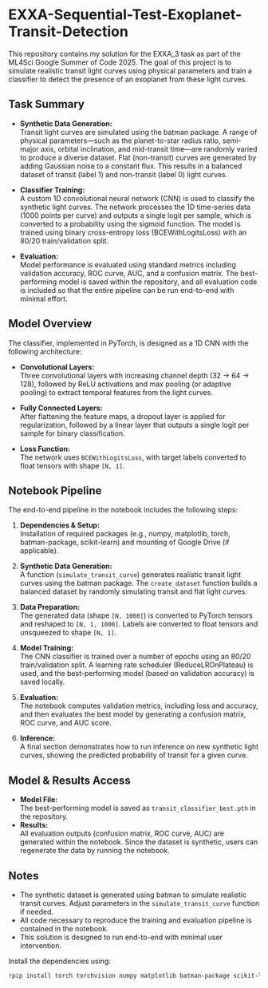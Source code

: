 # EXXA-Sequential-Test-Exoplanet-Transit-Detection

This repository contains my solution for the EXXA_3 task as part of the ML4Sci Google Summer of Code 2025. The goal of this project is to simulate realistic transit light curves using physical parameters and train a classifier to detect the presence of an exoplanet from these light curves.

## Task Summary

- **Synthetic Data Generation:**  
  Transit light curves are simulated using the batman package. A range of physical parameters—such as the planet-to-star radius ratio, semi-major axis, orbital inclination, and mid-transit time—are randomly varied to produce a diverse dataset. Flat (non-transit) curves are generated by adding Gaussian noise to a constant flux. This results in a balanced dataset of transit (label 1) and non-transit (label 0) light curves.

- **Classifier Training:**  
  A custom 1D convolutional neural network (CNN) is used to classify the synthetic light curves. The network processes the 1D time-series data (1000 points per curve) and outputs a single logit per sample, which is converted to a probability using the sigmoid function. The model is trained using binary cross-entropy loss (BCEWithLogitsLoss) with an 80/20 train/validation split.

- **Evaluation:**  
  Model performance is evaluated using standard metrics including validation accuracy, ROC curve, AUC, and a confusion matrix. The best-performing model is saved within the repository, and all evaluation code is included so that the entire pipeline can be run end-to-end with minimal effort.

## Model Overview

The classifier, implemented in PyTorch, is designed as a 1D CNN with the following architecture:

- **Convolutional Layers:**  
  Three convolutional layers with increasing channel depth (32 → 64 → 128), followed by ReLU activations and max pooling (or adaptive pooling) to extract temporal features from the light curves.

- **Fully Connected Layers:**  
  After flattening the feature maps, a dropout layer is applied for regularization, followed by a linear layer that outputs a single logit per sample for binary classification.

- **Loss Function:**  
  The network uses `BCEWithLogitsLoss`, with target labels converted to float tensors with shape `[N, 1]`.

## Notebook Pipeline

The end-to-end pipeline in the notebook includes the following steps:

1. **Dependencies & Setup:**  
   Installation of required packages (e.g., numpy, matplotlib, torch, batman-package, scikit-learn) and mounting of Google Drive (if applicable).

2. **Synthetic Data Generation:**  
   A function (`simulate_transit_curve`) generates realistic transit light curves using the batman package. The `create_dataset` function builds a balanced dataset by randomly simulating transit and flat light curves.

3. **Data Preparation:**  
   The generated data (shape `[N, 1000]`) is converted to PyTorch tensors and reshaped to `[N, 1, 1000]`. Labels are converted to float tensors and unsqueezed to shape `[N, 1]`.

4. **Model Training:**  
   The CNN classifier is trained over a number of epochs using an 80/20 train/validation split. A learning rate scheduler (ReduceLROnPlateau) is used, and the best-performing model (based on validation accuracy) is saved locally.

5. **Evaluation:**  
   The notebook computes validation metrics, including loss and accuracy, and then evaluates the best model by generating a confusion matrix, ROC curve, and AUC score.

6. **Inference:**  
   A final section demonstrates how to run inference on new synthetic light curves, showing the predicted probability of transit for a given curve.

## Model & Results Access

- **Model File:**  
  The best-performing model is saved as `transit_classifier_best.pth` in the repository.  
- **Results:**  
  All evaluation outputs (confusion matrix, ROC curve, AUC) are generated within the notebook. Since the dataset is synthetic, users can regenerate the data by running the notebook.

## Notes

- The synthetic dataset is generated using batman to simulate realistic transit curves. Adjust parameters in the `simulate_transit_curve` function if needed.
- All code necessary to reproduce the training and evaluation pipeline is contained in the notebook.
- This solution is designed to run end-to-end with minimal user intervention.

Install the dependencies using:
```bash
!pip install torch torchvision numpy matplotlib batman-package scikit-learn
```
